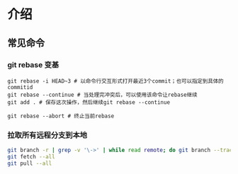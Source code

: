 # 介绍

## 常见命令
### git rebase 变基
```shell
git rebase -i HEAD~3 # 以命令行交互形式打开最近3个commit；也可以指定到具体的commitid
git rebase --continue # 当处理完冲突后，可以使用该命令让rebase继续
git add . # 保存这次操作，然后继续git rebase --continue

git rebase --abort # 终止当前rebase
```

### 拉取所有远程分支到本地
```sh
git branch -r | grep -v '\->' | while read remote; do git branch --track "${remote#origin/}" "$remote"; done
git fetch --all
git pull --all
```